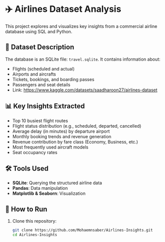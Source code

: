 # ✈️ Airlines Dataset Analysis

This project explores and visualizes key insights from a commercial airline database using SQL and Python.

## 📂 Dataset Description

The database is an SQLite file: `travel.sqlite`. It contains information about:

- Flights (scheduled and actual)
- Airports and aircrafts
- Tickets, bookings, and boarding passes
- Passengers and seat details
- Link: https://www.kaggle.com/datasets/saadharoon27/airlines-dataset
## 📊 Key Insights Extracted

- Top 10 busiest flight routes
- Flight status distribution (e.g., scheduled, departed, cancelled)
- Average delay (in minutes) by departure airport
- Monthly booking trends and revenue generation
- Revenue contribution by fare class (Economy, Business, etc.)
- Most frequently used aircraft models
- Seat occupancy rates

## 🛠️ Tools Used

- **SQLite**: Querying the structured airline data
- **Pandas**: Data manipulation
- **Matplotlib & Seaborn**: Visualization

## 📌 How to Run

1. Clone this repository:
   ```bash
   git clone https://github.com/Mohaemnsaber/Airlines-Insights.git
   cd Airlines-Insights
